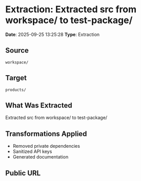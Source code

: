 # Extraction: Extracted src from workspace/ to test-package/

**Date**: 2025-09-25 13:25:28
**Type**: Extraction

## Source
`workspace/`

## Target
`products/`

## What Was Extracted
Extracted src from workspace/ to test-package/

## Transformations Applied
- Removed private dependencies
- Sanitized API keys
- Generated documentation

## Public URL

